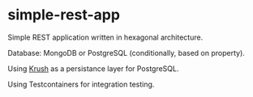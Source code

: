 # simple-rest-app
Simple REST application written in hexagonal architecture.

Database: MongoDB or PostgreSQL (conditionally, based on property).

Using [Krush](https://github.com/TouK/krush) as a persistance layer for PostgreSQL.

Using Testcontainers for integration testing.
